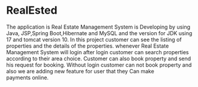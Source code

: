 # RealEsted

The application is Real Estate Management System is Developing by using Java, JSP,Spring Boot,Hibernate and MySQL and the version for JDK using 17 and tomcat version 10. In this project customer can see the listing of properties and the details of the properties. whenever Real Estate Management System  will login after login customer can search properties according to their area choice. Customer can also book property and send his request for booking. Without login customer can not book property and also we are adding new feature for user that they Can make payments online.
